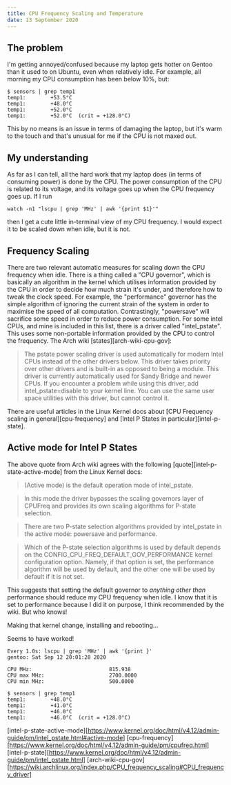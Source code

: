 ```yaml
---
title: CPU Frequency Scaling and Temperature
date: 13 September 2020
---
```

## The problem

I'm getting annoyed/confused because my laptop gets hotter on Gentoo than it
used to on Ubuntu, even when relatively idle. For example, all morning my CPU
consumption has been below 10%, but:

```
$ sensors | grep temp1
temp1:        +53.5°C
temp1:        +48.0°C
temp1:        +52.0°C
temp1:        +52.0°C  (crit = +128.0°C)
```

This by no means is an issue in terms of damaging the laptop, but it's warm to
the touch and that's unusual for me if the CPU is not maxed out.

## My understanding

As far as I can tell, all the hard work that my laptop does (in terms of
consuming power) is done by the CPU. The power consumption of the CPU is
related to its voltage, and its voltage goes up when the CPU frequency goes up.
If I run

```
watch -n1 "lscpu | grep 'MHz' | awk '{print $1}'"
```

then I get a cute little in-terminal view of my CPU frequency. I would expect
it to be scaled down when idle, but it is not.

## Frequency Scaling

There are two relevant automatic measures for scaling down the CPU frequency
when idle. There is a thing called a "CPU governor", which is basically an
algorithm in the kernel which utilises information provided by the CPU in order
to decide how much strain it's under, and therefore how to tweak the clock
speed. For example, the "performance" governor has the simple algorithm of
ignoring the current strain of the system in order to maximise the speed of all
computation. Contrastingly, "powersave" will sacrifice some speed in order to
reduce power consumption. For some intel CPUs, and mine is included in this
list, there is a driver called "intel_pstate". This uses some non-portable
information provided by the CPU to control the frequency. The Arch wiki
[states][arch-wiki-cpu-gov]:

> The pstate power scaling driver is used automatically for modern Intel CPUs
> instead of the other drivers below. This driver takes priority over other
> drivers and is built-in as opposed to being a module. This driver is currently
> automatically used for Sandy Bridge and newer CPUs. If you encounter a problem
> while using this driver, add intel_pstate=disable to your kernel line. You can
> use the same user space utilities with this driver, but cannot control it.

There are useful articles in the Linux Kernel docs about [CPU Frequency scaling
in general][cpu-frequency] and [Intel P States in particular][intel-p-state].

## Active mode for Intel P States

The above quote from Arch wiki agrees with the following
[quote][intel-p-state-active-mode] from the Linux Kernel docs:

> (Active mode) is the default operation mode of intel_pstate.

> In this mode the driver bypasses the scaling governors layer of CPUFreq and
> provides its own scaling algorithms for P-state selection.

> There are two P-state selection algorithms provided by intel_pstate in the
> active mode: powersave and performance.

> Which of the P-state selection algorithms is used by default depends on the
> CONFIG_CPU_FREQ_DEFAULT_GOV_PERFORMANCE kernel configuration option. Namely,
> if that option is set, the performance algorithm will be used by default, and
> the other one will be used by default if it is not set.

This suggests that setting the default governor to *anything other than*
performance should reduce my CPU frequency when idle. I know that it is set to
performance because I did it on purpose, I think recommended by the wiki. But
who knows!

Making that kernel change, installing and rebooting...

Seems to have worked!

```
Every 1.0s: lscpu | grep 'MHz' | awk '{print }'                                                                                                                gentoo: Sat Sep 12 20:01:28 2020

CPU MHz:                         815.938
CPU max MHz:                     2700.0000
CPU min MHz:                     500.0000

$ sensors | grep temp1
temp1:        +48.0°C
temp1:        +41.0°C
temp1:        +46.0°C
temp1:        +46.0°C  (crit = +128.0°C)
```

[intel-p-state-active-mode][https://www.kernel.org/doc/html/v4.12/admin-guide/pm/intel_pstate.html#active-mode]
[cpu-frequency][https://www.kernel.org/doc/html/v4.12/admin-guide/pm/cpufreq.html]
[intel-p-state][https://www.kernel.org/doc/html/v4.12/admin-guide/pm/intel_pstate.html]
[arch-wiki-cpu-gov][https://wiki.archlinux.org/index.php/CPU_frequency_scaling#CPU_frequency_driver]
